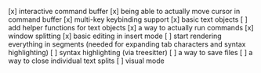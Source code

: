 [x] interactive command buffer
[x] being able to actually move cursor in command buffer
[x] multi-key keybinding support
[x] basic text objects
[ ] add helper functions for text objects
[x] a way to actually run commands
[x] window splitting
[x] basic editing in insert mode
[ ] start rendering everything in segments (needed for expanding tab characters and syntax highlighting)
[ ] syntax highlighting (via treesitter)
[ ] a way to save files
[ ] a way to close individual text splits
[ ] visual mode
